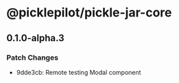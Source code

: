 # @picklepilot/pickle-jar-core

## 0.1.0-alpha.3

### Patch Changes

- 9dde3cb: Remote testing Modal component
